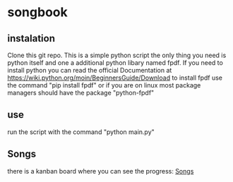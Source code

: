 # songbook
## instalation
Clone this git repo. This is a simple python script the only thing you need is python itself
and one a additional python libary named fpdf.
If you need to install python you can read the official Documentation at https://wiki.python.org/moin/BeginnersGuide/Download
to install fpdf use the command "pip install fpdf" or if you are on linux most package managers should have 
the package "python-fpdf"
## use
run the script with the command "python main.py"
## Songs
there is a kanban board where you can see the progress: [Songs](https://github.com/users/Radiirgummii/projects/1/views/1)
